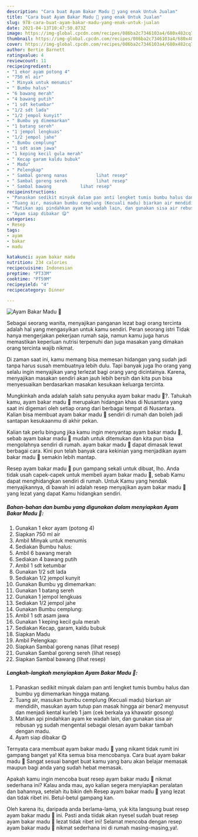 ```yaml
---
description: "Cara buat Ayam Bakar Madu 🍯 yang enak Untuk Jualan"
title: "Cara buat Ayam Bakar Madu 🍯 yang enak Untuk Jualan"
slug: 978-cara-buat-ayam-bakar-madu-yang-enak-untuk-jualan
date: 2021-04-13T10:47:50.873Z
image: https://img-global.cpcdn.com/recipes/086ba2c7346103a4/680x482cq70/ayam-bakar-madu-🍯-foto-resep-utama.jpg
thumbnail: https://img-global.cpcdn.com/recipes/086ba2c7346103a4/680x482cq70/ayam-bakar-madu-🍯-foto-resep-utama.jpg
cover: https://img-global.cpcdn.com/recipes/086ba2c7346103a4/680x482cq70/ayam-bakar-madu-🍯-foto-resep-utama.jpg
author: Bertie Barnett
ratingvalue: 4
reviewcount: 11
recipeingredient:
- "1 ekor ayam potong 4"
- "750 ml air"
- " Minyak untuk menumis"
- " Bumbu halus"
- "6 bawang merah"
- "4 bawang putih"
- "1 sdt ketumbar"
- "1/2 sdt lada"
- "1/2 jempol kunyit"
- " Bumbu yg dimemarkan"
- "1 batang sereh"
- "1 jempol lengkuas"
- "1/2 jempol jahe"
- " Bumbu cemplung"
- "1 sdt asam jawa"
- "1 keping kecil gula merah"
- " Kecap garam kaldu bubuk"
- " Madu"
- " Pelengkap"
- " Sambal goreng nanas           lihat resep"
- " Sambal goreng sereh           lihat resep"
- " Sambal bawang           lihat resep"
recipeinstructions:
- "Panaskan sedikit minyak dalam pan anti lengket tumis bumbu halus dan bumbu yg dimemarkan hingga matang."
- "Tuang air, masukan bumbu cemplung (Kecuali madu) biarkan air mendidih, masukan ayam tutup pan masak hingga air benar2 menyusut dan menjadi kental kurleb 1 jam (cek berkala ya khawatir gosong)"
- "Matikan api pindahkan ayam ke wadah lain, dan gunakan sisa air rebusan yg sudah mengental sebagai olesan ayam bakar tambah dengan madu."
- "Ayam siap dibakar 😋"
categories:
- Resep
tags:
- ayam
- bakar
- madu

katakunci: ayam bakar madu 
nutrition: 234 calories
recipecuisine: Indonesian
preptime: "PT33M"
cooktime: "PT59M"
recipeyield: "4"
recipecategory: Dinner

---
```



![Ayam Bakar Madu 🍯](https://img-global.cpcdn.com/recipes/086ba2c7346103a4/680x482cq70/ayam-bakar-madu-🍯-foto-resep-utama.jpg)

Sebagai seorang wanita, menyajikan panganan lezat bagi orang tercinta adalah hal yang mengasyikan untuk kamu sendiri. Peran seorang istri Tidak hanya mengerjakan pekerjaan rumah saja, namun kamu juga harus memastikan keperluan nutrisi terpenuhi dan juga masakan yang dimakan orang tercinta wajib nikmat.

Di zaman  saat ini, kamu memang bisa memesan hidangan yang sudah jadi tanpa harus susah membuatnya lebih dulu. Tapi banyak juga lho orang yang selalu ingin menyajikan yang terlezat bagi orang yang dicintainya. Karena, menyajikan masakan sendiri akan jauh lebih bersih dan kita pun bisa menyesuaikan berdasarkan masakan kesukaan keluarga tercinta. 



Mungkinkah anda adalah salah satu penyuka ayam bakar madu 🍯?. Tahukah kamu, ayam bakar madu 🍯 merupakan hidangan khas di Nusantara yang saat ini digemari oleh setiap orang dari berbagai tempat di Nusantara. Kalian bisa membuat ayam bakar madu 🍯 sendiri di rumah dan boleh jadi santapan kesukaanmu di akhir pekan.

Kalian tak perlu bingung jika kamu ingin menyantap ayam bakar madu 🍯, sebab ayam bakar madu 🍯 mudah untuk ditemukan dan kita pun bisa mengolahnya sendiri di rumah. ayam bakar madu 🍯 dapat dimasak lewat berbagai cara. Kini pun telah banyak cara kekinian yang menjadikan ayam bakar madu 🍯 semakin lebih mantap.

Resep ayam bakar madu 🍯 pun gampang sekali untuk dibuat, lho. Anda tidak usah capek-capek untuk membeli ayam bakar madu 🍯, sebab Kamu dapat menghidangkan sendiri di rumah. Untuk Kamu yang hendak menyajikannya, di bawah ini adalah resep menyajikan ayam bakar madu 🍯 yang lezat yang dapat Kamu hidangkan sendiri.

<!--inarticleads1-->

##### Bahan-bahan dan bumbu yang digunakan dalam menyiapkan Ayam Bakar Madu 🍯:

1. Gunakan 1 ekor ayam (potong 4)
1. Siapkan 750 ml air
1. Ambil  Minyak untuk menumis
1. Sediakan  Bumbu halus:
1. Ambil 6 bawang merah
1. Sediakan 4 bawang putih
1. Ambil 1 sdt ketumbar
1. Gunakan 1/2 sdt lada
1. Sediakan 1/2 jempol kunyit
1. Gunakan  Bumbu yg dimemarkan:
1. Gunakan 1 batang sereh
1. Gunakan 1 jempol lengkuas
1. Sediakan 1/2 jempol jahe
1. Gunakan  Bumbu cemplung:
1. Ambil 1 sdt asam jawa
1. Gunakan 1 keping kecil gula merah
1. Sediakan  Kecap, garam, kaldu bubuk
1. Siapkan  Madu
1. Ambil  Pelengkap:
1. Siapkan  Sambal goreng nanas           (lihat resep)
1. Gunakan  Sambal goreng sereh           (lihat resep)
1. Siapkan  Sambal bawang           (lihat resep)




<!--inarticleads2-->

##### Langkah-langkah menyiapkan Ayam Bakar Madu 🍯:

1. Panaskan sedikit minyak dalam pan anti lengket tumis bumbu halus dan bumbu yg dimemarkan hingga matang.
1. Tuang air, masukan bumbu cemplung (Kecuali madu) biarkan air mendidih, masukan ayam tutup pan masak hingga air benar2 menyusut dan menjadi kental kurleb 1 jam (cek berkala ya khawatir gosong)
1. Matikan api pindahkan ayam ke wadah lain, dan gunakan sisa air rebusan yg sudah mengental sebagai olesan ayam bakar tambah dengan madu.
1. Ayam siap dibakar 😋




Ternyata cara membuat ayam bakar madu 🍯 yang nikamt tidak rumit ini gampang banget ya! Kita semua bisa mencobanya. Cara buat ayam bakar madu 🍯 Sangat sesuai banget buat kamu yang baru akan belajar memasak maupun bagi anda yang sudah hebat memasak.

Apakah kamu ingin mencoba buat resep ayam bakar madu 🍯 nikmat sederhana ini? Kalau anda mau, ayo kalian segera menyiapkan peralatan dan bahannya, setelah itu bikin deh Resep ayam bakar madu 🍯 yang lezat dan tidak ribet ini. Betul-betul gampang kan. 

Oleh karena itu, daripada anda berlama-lama, yuk kita langsung buat resep ayam bakar madu 🍯 ini. Pasti anda tiidak akan nyesel sudah buat resep ayam bakar madu 🍯 lezat tidak ribet ini! Selamat mencoba dengan resep ayam bakar madu 🍯 nikmat sederhana ini di rumah masing-masing,ya!.

